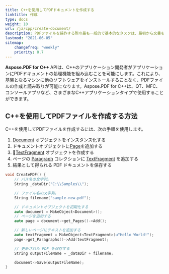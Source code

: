 ```yaml
---
title: C++を使用してPDFドキュメントを作成する
linktitle: 作成
type: docs
weight: 10
url: /ja/cpp/create-document/
description: PDFファイルを操作する際の最も一般的で基本的なタスクは、最初から文書を作成することです。Aspose.PDF for C++ライブラリを使用します。
lastmod: "2021-06-05"
sitemap:
    changefreq: "weekly"
    priority: 0.7
---
```


**Aspose.PDF for C++** APIは、C++のアプリケーション開発者がアプリケーションにPDFドキュメントの処理機能を組み込むことを可能にします。これにより、基盤となるマシンに他のソフトウェアをインストールすることなく、PDFファイルの作成と読み取りが可能になります。Aspose.PDF for C++は、QT、MFC、コンソールアプリなど、さまざまなC++アプリケーションタイプで使用することができます。

## C++を使用してPDFファイルを作成する方法

C++を使用してPDFファイルを作成するには、次の手順を使用します。

1. [Document](https://reference.aspose.com/pdf/cpp/class/aspose.pdf.document) オブジェクトをインスタンス化する
1. ドキュメントオブジェクトに[Page](https://reference.aspose.com/pdf/cpp/class/aspose.pdf.page/)を追加する
1. [TextFragment](https://reference.aspose.com/pdf/cpp/class/aspose.pdf.te_x_fragment/) オブジェクトを作成する
1. ページの [Paragraph](https://reference.aspose.com/pdf/cpp/class/aspose.pdf.paragraphs/) コレクションに [TextFragment](https://reference.aspose.com/pdf/cpp/class/aspose.pdf.te_x_fragment/) を追加する
1. 結果として得られる PDF ドキュメントを保存する

```cpp
void CreatePDF() {
    // パス名の文字列。
    String _dataDir("C:\\Samples\\");

    // ファイル名の文字列。
    String filename("sample-new.pdf");

    // ドキュメントオブジェクトを初期化する
    auto document = MakeObject<Document>();
    // ページを追加する
    auto page = document->get_Pages()->Add();

    // 新しいページにテキストを追加する
    auto textFragment = MakeObject<TextFragment>(u"Hello World!");
    page->get_Paragraphs()->Add(textFragment);

    // 更新された PDF を保存する
    String outputFileName = _dataDir + filename;

    document->Save(outputFileName);
}
```
